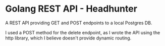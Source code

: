 # Golang REST API - Headhunter

A REST API providing GET and POST endpoints to a local Postgres DB. 

I used a POST method for the delete endpoint, as I wrote the API using the http library, which I believe doesn't provide dynamic routing.

